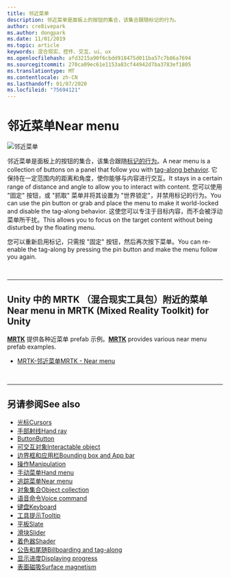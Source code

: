 ```yaml
---
title: 邻近菜单
description: 邻近菜单是面板上的按钮的集合，该集合跟随标记的行为。
author: cre8ivepark
ms.author: dongpark
ms.date: 11/01/2019
ms.topic: article
keywords: 混合现实、控件、交互、ui、ux
ms.openlocfilehash: afd3215a90f6cbdd918475d011ba57c7b86a7694
ms.sourcegitcommit: 270ca09ec61e1153a83cf44942d7ba3783ef1805
ms.translationtype: MT
ms.contentlocale: zh-CN
ms.lasthandoff: 01/07/2020
ms.locfileid: "75694121"
---
```

# <a name="near-menu"></a><span data-ttu-id="3ece7-104">邻近菜单</span><span class="sxs-lookup"><span data-stu-id="3ece7-104">Near menu</span></span>

![邻近菜单](images/UX/UX_Hero_NearMenu.jpg)

<span data-ttu-id="3ece7-106">邻近菜单是面板上的按钮的集合，该集合跟随[标记的行为](billboarding-and-tag-along.md#what-is-a-tag-along)。</span><span class="sxs-lookup"><span data-stu-id="3ece7-106">A near menu is a collection of buttons on a panel that follow you with [tag-along behavior](billboarding-and-tag-along.md#what-is-a-tag-along).</span></span> <span data-ttu-id="3ece7-107">它保持在一定范围内的距离和角度，使你能够与内容进行交互。</span><span class="sxs-lookup"><span data-stu-id="3ece7-107">It stays in a certain range of distance and angle to allow you to interact with content.</span></span> <span data-ttu-id="3ece7-108">您可以使用 "固定" 按钮，或 "抓取" 菜单并将其设置为 "世界锁定"，并禁用标记的行为。</span><span class="sxs-lookup"><span data-stu-id="3ece7-108">You can use the pin button or grab and place the menu to make it world-locked and disable the tag-along behavior.</span></span> <span data-ttu-id="3ece7-109">这使您可以专注于目标内容，而不会被浮动菜单所干扰。</span><span class="sxs-lookup"><span data-stu-id="3ece7-109">This allows you to focus on the target content without being disturbed by the floating menu.</span></span>

<span data-ttu-id="3ece7-110">您可以重新启用标记，只需按 "固定" 按钮，然后再次按下菜单。</span><span class="sxs-lookup"><span data-stu-id="3ece7-110">You can re-enable the tag-along by pressing the pin button and make the menu follow you again.</span></span>

<br>

---

## <a name="near-menu-in-mrtk-mixed-reality-toolkit-for-unity"></a><span data-ttu-id="3ece7-111">Unity 中的 MRTK （混合现实工具包）附近的菜单</span><span class="sxs-lookup"><span data-stu-id="3ece7-111">Near menu in MRTK (Mixed Reality Toolkit) for Unity</span></span>
<span data-ttu-id="3ece7-112">**[MRTK](https://github.com/Microsoft/MixedRealityToolkit-Unity)** 提供各种近菜单 prefab 示例。</span><span class="sxs-lookup"><span data-stu-id="3ece7-112">**[MRTK](https://github.com/Microsoft/MixedRealityToolkit-Unity)** provides various near menu prefab examples.</span></span>

* [<span data-ttu-id="3ece7-113">MRTK-邻近菜单</span><span class="sxs-lookup"><span data-stu-id="3ece7-113">MRTK - Near menu</span></span>](https://microsoft.github.io/MixedRealityToolkit-Unity/Documentation/README_NearMenu.html)


<br>

---


## <a name="see-also"></a><span data-ttu-id="3ece7-114">另请参阅</span><span class="sxs-lookup"><span data-stu-id="3ece7-114">See also</span></span>

* [<span data-ttu-id="3ece7-115">光标</span><span class="sxs-lookup"><span data-stu-id="3ece7-115">Cursors</span></span>](cursors.md)
* [<span data-ttu-id="3ece7-116">手部射线</span><span class="sxs-lookup"><span data-stu-id="3ece7-116">Hand ray</span></span>](point-and-commit.md)
* [<span data-ttu-id="3ece7-117">Button</span><span class="sxs-lookup"><span data-stu-id="3ece7-117">Button</span></span>](button.md)
* [<span data-ttu-id="3ece7-118">可交互对象</span><span class="sxs-lookup"><span data-stu-id="3ece7-118">Interactable object</span></span>](interactable-object.md)
* [<span data-ttu-id="3ece7-119">边界框和应用栏</span><span class="sxs-lookup"><span data-stu-id="3ece7-119">Bounding box and App bar</span></span>](app-bar-and-bounding-box.md)
* [<span data-ttu-id="3ece7-120">操作</span><span class="sxs-lookup"><span data-stu-id="3ece7-120">Manipulation</span></span>](direct-manipulation.md)
* [<span data-ttu-id="3ece7-121">手动菜单</span><span class="sxs-lookup"><span data-stu-id="3ece7-121">Hand menu</span></span>](hand-menu.md)
* [<span data-ttu-id="3ece7-122">追踪菜单</span><span class="sxs-lookup"><span data-stu-id="3ece7-122">Near menu</span></span>](near-menu.md)
* [<span data-ttu-id="3ece7-123">对象集合</span><span class="sxs-lookup"><span data-stu-id="3ece7-123">Object collection</span></span>](object-collection.md)
* [<span data-ttu-id="3ece7-124">语音命令</span><span class="sxs-lookup"><span data-stu-id="3ece7-124">Voice command</span></span>](voice-input.md)
* [<span data-ttu-id="3ece7-125">键盘</span><span class="sxs-lookup"><span data-stu-id="3ece7-125">Keyboard</span></span>](keyboard.md)
* [<span data-ttu-id="3ece7-126">工具提示</span><span class="sxs-lookup"><span data-stu-id="3ece7-126">Tooltip</span></span>](tooltip.md)
* [<span data-ttu-id="3ece7-127">平板</span><span class="sxs-lookup"><span data-stu-id="3ece7-127">Slate</span></span>](slate.md)
* [<span data-ttu-id="3ece7-128">滑块</span><span class="sxs-lookup"><span data-stu-id="3ece7-128">Slider</span></span>](slider.md)
* [<span data-ttu-id="3ece7-129">着色器</span><span class="sxs-lookup"><span data-stu-id="3ece7-129">Shader</span></span>](shader.md)
* [<span data-ttu-id="3ece7-130">公告和尾随</span><span class="sxs-lookup"><span data-stu-id="3ece7-130">Billboarding and tag-along</span></span>](billboarding-and-tag-along.md)
* [<span data-ttu-id="3ece7-131">显示进度</span><span class="sxs-lookup"><span data-stu-id="3ece7-131">Displaying progress</span></span>](progress.md)
* [<span data-ttu-id="3ece7-132">表面磁吸</span><span class="sxs-lookup"><span data-stu-id="3ece7-132">Surface magnetism</span></span>](surface-magnetism.md)
